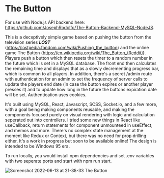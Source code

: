 # The Button

For use with Node.js API backend here: https://github.com/JosephRodolfo/The-Button-Backend-MySQL-NodeJS. 

This is a deceptively simple game based on pushing the button from the television series ***LOST*** (https://lostpedia.fandom.com/wiki/Pushing_the_button) and the online game The Button (https://en.wikipedia.org/wiki/The_Button_(Reddit)). Players push a button which then resets the timer to a random number in the future which is set in a MySQL database. The front end then calculates the remaining time and displays that as a slowly decrementing progress bar, which is common to all players. In addition, there's a secret /admin route with authentication for an admin to set the frequency of server calls to update the players end date (in case the button expires or another player presses it) and to update how long in the future the buttons expiration date will be set. Authentication uses cookies. 

It's built using MySQL, React, Javascript, SCSS, Socket.io, and a few more, with a goal being making components reusable, and making the components focused purely on visual rendering with logic and calculation seperated out into controllers. I tried some new things in React like useCallback, return statements for component unmounteed in useEffect, and memos and more. There's no complex state management at the moment like Redux or Context, but there was no need for prop drilling either. It's a work in progress but soon to be available online! The design is intended to be Windows 95 era.

To run locally, you would install npm dependencies and set .env variables with two seperate ports and start with npm run start.

![Screenshot 2022-06-13 at 21-38-33 The Button](https://user-images.githubusercontent.com/38168806/173475123-77c748f0-fd5f-490e-ab2c-ac747c7b380f.png)
